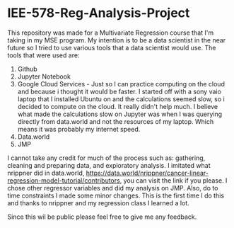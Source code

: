 # IEE-578-Reg-Analysis-Project

This repository was made for a Multivariate Regression course that I'm taking in my MSE program. My intention is to be a data scientist in the near future so I tried to use various tools that a data scientist would use. The tools that were used are:

1. Github
1. Jupyter Notebook
1. Google Cloud Services - Just so I can practice computing on the cloud and because i thought it would be faster. I started off with a sony vaio laptop that I installed Ubuntu on and the calculations seemed slow, so i decided to compute on the cloud. It really didn't help much. I believe what made the calculations slow on Jupyter was when I was querying directly from data.world and not the resources of my laptop. Which means it was probably my internet speed.
1. Data.world
1. JMP

I cannot take any credit for much of the process such as: gathering, cleaning and preparing data, and exploratory analysis. I imitated what nrippner did in data.world, https://data.world/nrippner/cancer-linear-regression-model-tutorial/contributors, you can visit the link if you please. I chose other regressor variables and did my analysis on JMP. Also, do to time constraints I made some minor changes. This is the first time I do this and thanks to nrippner and my regression class I learned a lot.

Since this wil be public please feel free to give me any feedback. 
